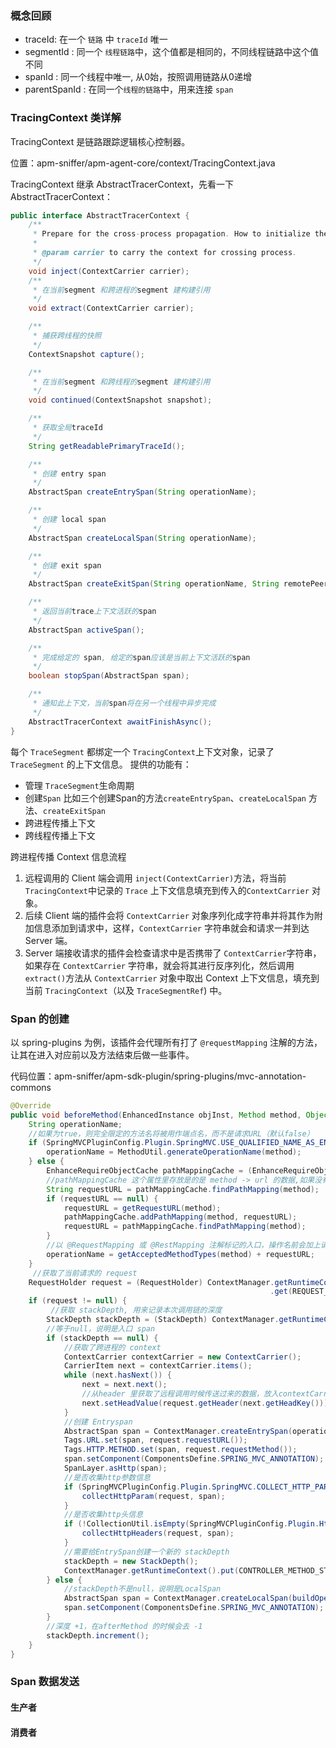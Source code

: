 ### 概念回顾

- traceId: 在一个 `链路` 中 `traceId` 唯一
- segmentId : 同一个 `线程链路`中，这个值都是相同的，不同线程链路中这个值不同
- spanId : 同一个线程中唯一, 从0始，按照调用链路从0递增
- parentSpanId : 在同一个`线程的链路`中，用来连接 `span`

### TracingContext 类详解

 TracingContext 是链路跟踪逻辑核心控制器。

位置：apm-sniffer/apm-agent-core/context/TracingContext.java

TracingContext 继承 AbstractTracerContext，先看一下AbstractTracerContext：

```java
public interface AbstractTracerContext {
    /**
     * Prepare for the cross-process propagation. How to initialize the carrier, depends on the implementation.
     *
     * @param carrier to carry the context for crossing process.
     */
    void inject(ContextCarrier carrier);
    /**
     * 在当前segment 和跨进程的segment 建构建引用
     */
    void extract(ContextCarrier carrier);

    /**
     * 捕获跨线程的快照
     */
    ContextSnapshot capture();

    /**
     * 在当前segment 和跨线程的segment 建构建引用
     */
    void continued(ContextSnapshot snapshot);

    /**
     * 获取全局traceId
     */
    String getReadablePrimaryTraceId();   

    /**
     * 创建 entry span
     */
    AbstractSpan createEntrySpan(String operationName);

    /**
     * 创建 local span
     */
    AbstractSpan createLocalSpan(String operationName);

    /**
     * 创建 exit span
     */
    AbstractSpan createExitSpan(String operationName, String remotePeer);

    /**
     * 返回当前trace上下文活跃的span
     */
    AbstractSpan activeSpan();

    /**
     * 完成给定的 span, 给定的span应该是当前上下文活跃的span
     */
    boolean stopSpan(AbstractSpan span);

    /**
     * 通知此上下文，当前span将在另一个线程中异步完成
     */
    AbstractTracerContext awaitFinishAsync();
}
```

每个 `TraceSegment` 都绑定一个 `TracingContext`上下文对象，记录了 `TraceSegment` 的上下文信息。
提供的功能有：

- 管理 `TraceSegment`生命周期
- 创建`Span` 比如三个创建Span的方法`createEntrySpan`、`createLocalSpan` 方法、`createExitSpan`
- 跨进程传播上下文
- 跨线程传播上下文

跨进程传播 Context 信息流程

1. 远程调用的 Client 端会调用 `inject(ContextCarrier)`方法，将当前 `TracingContext`中记录的 `Trace` 上下文信息填充到传入的`ContextCarrier` 对象。
2. 后续 Client 端的插件会将 `ContextCarrier` 对象序列化成字符串并将其作为附加信息添加到请求中，这样，`ContextCarrier` 字符串就会和请求一并到达 Server 端。
3. Server 端接收请求的插件会检查请求中是否携带了 `ContextCarrier`字符串，如果存在 `ContextCarrier` 字符串，就会将其进行反序列化，然后调用`extract()`方法从 `ContextCarrier` 对象中取出 Context 上下文信息，填充到当前 `TracingContext`（以及 `TraceSegmentRef`) 中。

### Span 的创建

以 spring-plugins 为例，该插件会代理所有打了 `@requestMapping` 注解的方法，让其在进入对应前以及方法结束后做一些事件。

代码位置：apm-sniffer/apm-sdk-plugin/spring-plugins/mvc-annotation-commons

```java
@Override
public void beforeMethod(EnhancedInstance objInst, Method method, Object[] allArguments, Class<?>[] argumentsTypes, MethodInterceptResult result) throws Throwable {
    String operationName;
    //如果为true，则完全限定的方法名将被用作端点名，而不是请求URL（默认false）
    if (SpringMVCPluginConfig.Plugin.SpringMVC.USE_QUALIFIED_NAME_AS_ENDPOINT_NAME) {
        operationName = MethodUtil.generateOperationName(method);
    } else {
        EnhanceRequireObjectCache pathMappingCache = (EnhanceRequireObjectCache) objInst.getSkyWalkingDynamicField();
        //pathMappingCache 这个属性里存放是的是 method -> url 的数据,如果没有对应的缓存,就重新获取一下,然后存入缓存里
        String requestURL = pathMappingCache.findPathMapping(method);
        if (requestURL == null) {
            requestURL = getRequestURL(method);
            pathMappingCache.addPathMapping(method, requestURL);
            requestURL = pathMappingCache.findPathMapping(method);
        }
        //以 @RequestMapping 或 @RestMapping 注解标记的入口，操作名前会加上请求方式，如 {GET}、{POST}
        operationName = getAcceptedMethodTypes(method) + requestURL;
    }
     //获取了当前请求的 request
    RequestHolder request = (RequestHolder) ContextManager.getRuntimeContext()
                                                          .get(REQUEST_KEY_IN_RUNTIME_CONTEXT);
    if (request != null) {
         //获取 stackDepth, 用来记录本次调用链的深度
        StackDepth stackDepth = (StackDepth) ContextManager.getRuntimeContext().get(CONTROLLER_METHOD_STACK_DEPTH);
        //等于null，说明是入口 span
        if (stackDepth == null) {
            //获取了跨进程的 context
            ContextCarrier contextCarrier = new ContextCarrier();
            CarrierItem next = contextCarrier.items();
            while (next.hasNext()) {
                next = next.next();
                //从header 里获取了远程调用时候传送过来的数据，放入contextCarrier                
                next.setHeadValue(request.getHeader(next.getHeadKey()));
            }
            //创建 Entryspan
            AbstractSpan span = ContextManager.createEntrySpan(operationName, contextCarrier);
            Tags.URL.set(span, request.requestURL());
            Tags.HTTP.METHOD.set(span, request.requestMethod());
            span.setComponent(ComponentsDefine.SPRING_MVC_ANNOTATION);
            SpanLayer.asHttp(span);
            //是否收集http参数信息
            if (SpringMVCPluginConfig.Plugin.SpringMVC.COLLECT_HTTP_PARAMS) {
                collectHttpParam(request, span);
            }
            //是否收集http头信息
            if (!CollectionUtil.isEmpty(SpringMVCPluginConfig.Plugin.Http.INCLUDE_HTTP_HEADERS)) {
                collectHttpHeaders(request, span);
            }
            //需要给EntrySpan创建一个新的 stackDepth
            stackDepth = new StackDepth();
            ContextManager.getRuntimeContext().put(CONTROLLER_METHOD_STACK_DEPTH, stackDepth);
        } else {
            //stackDepth不是null，说明是LocalSpan
            AbstractSpan span = ContextManager.createLocalSpan(buildOperationName(objInst, method));
            span.setComponent(ComponentsDefine.SPRING_MVC_ANNOTATION);
        }
        //深度 +1，在afterMethod 的时候会去 -1
        stackDepth.increment();
    }
}
```



### Span 数据发送

#### 生产者

#### 消费者
